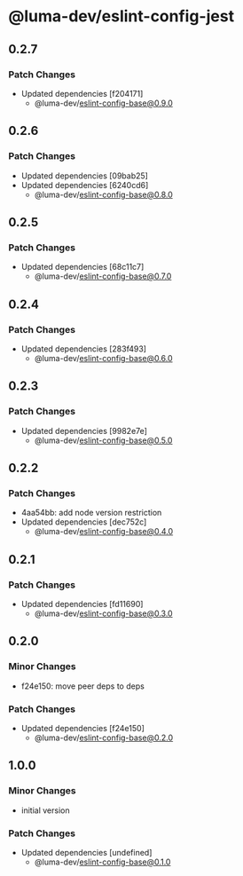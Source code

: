 # @luma-dev/eslint-config-jest

## 0.2.7

### Patch Changes

- Updated dependencies [f204171]
  - @luma-dev/eslint-config-base@0.9.0

## 0.2.6

### Patch Changes

- Updated dependencies [09bab25]
- Updated dependencies [6240cd6]
  - @luma-dev/eslint-config-base@0.8.0

## 0.2.5

### Patch Changes

- Updated dependencies [68c11c7]
  - @luma-dev/eslint-config-base@0.7.0

## 0.2.4

### Patch Changes

- Updated dependencies [283f493]
  - @luma-dev/eslint-config-base@0.6.0

## 0.2.3

### Patch Changes

- Updated dependencies [9982e7e]
  - @luma-dev/eslint-config-base@0.5.0

## 0.2.2

### Patch Changes

- 4aa54bb: add node version restriction
- Updated dependencies [dec752c]
  - @luma-dev/eslint-config-base@0.4.0

## 0.2.1

### Patch Changes

- Updated dependencies [fd11690]
  - @luma-dev/eslint-config-base@0.3.0

## 0.2.0

### Minor Changes

- f24e150: move peer deps to deps

### Patch Changes

- Updated dependencies [f24e150]
  - @luma-dev/eslint-config-base@0.2.0

## 1.0.0

### Minor Changes

- initial version

### Patch Changes

- Updated dependencies [undefined]
  - @luma-dev/eslint-config-base@0.1.0
